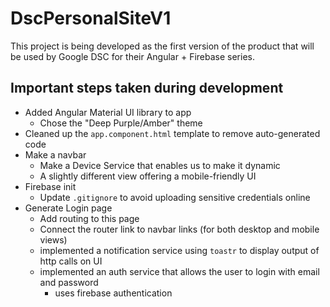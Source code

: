 # DscPersonalSiteV1
This project is being developed as the first version of the product that will be used by Google DSC for their Angular + Firebase series.

## Important steps taken during development

- Added Angular Material UI library to app
  - Chose the "Deep Purple/Amber" theme
- Cleaned up the `app.component.html` template to remove auto-generated code
- Make a navbar
  - Make a Device Service that enables us to make it dynamic
  - A slightly different view offering a mobile-friendly UI
- Firebase init
  - Update `.gitignore` to avoid uploading sensitive credentials online
- Generate Login page
  - Add routing to this page
  - Connect the router link to navbar links (for both desktop and mobile views)
  - implemented a notification service using `toastr` to display output of http calls on UI
  - implemented an auth service that allows the user to login with email and password
    - uses firebase authentication